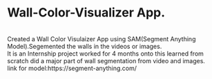 # Wall-Color-Visualizer App.
<br>
Created a Wall Color Visulaizer App using SAM(Segment Anything Model).Segemented the walls in the videos or images.
<br>
It is an Internship project worked for 4 months onto this learned from scratch did a major part of wall segmentation from video and images.
<br>
link for model:https://segment-anything.com/
